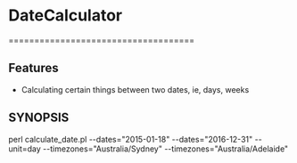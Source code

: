# DateCalculator

====================================

## Features

* Calculating certain things between two dates, ie, days, weeks

## SYNOPSIS

perl calculate_date.pl --dates="2015-01-18" --dates="2016-12-31" --unit=day --timezones="Australia/Sydney" --timezones="Australia/Adelaide"
